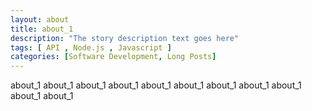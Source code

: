 ```yaml
---
layout: about
title: about_1 
description: "The story description text goes here"
tags: [ API , Node.js , Javascript ]
categories: [Software Development, Long Posts]
---
```


about_1 about_1 about_1 about_1 about_1 about_1 about_1 about_1 about_1 about_1 about_1 